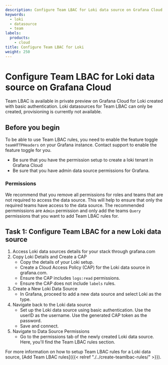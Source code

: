```yaml
---
description: Configure Team LBAC for Loki data source on Grafana Cloud
keywords:
  - loki
  - datasource
  - team
labels:
  products:
    - cloud
title: Configure Team LBAC for Loki
weight: 250
---
```


# Configure Team LBAC for Loki data source on Grafana Cloud

Team LBAC is available in private preview on Grafana Cloud for Loki created with basic authentication. Loki datasources for Team LBAC can only be created, provisioning is currently not available.

## Before you begin
To be able to use Team LBAC rules, you need to enable the feature toggle `teamHTTPHeaders` on your Grafana instance. Contact support to enable the feature toggle for you.

- Be sure that you have the permission setup to create a loki tenant in Grafana Cloud
- Be sure that you have admin data source permissions for Grafana.

### Permissions
We recommend that you remove all permissions for roles and teams that are not required to access the data source. This will help to ensure that only the required teams have access to the data source. The recommended permmissions are `Admin` permission and only add the teams `Query` permissions that you want to add Team LBAC rules for.


## Task 1: Configure Team LBAC for a new Loki data source

1. Access Loki data sources details for your stack through grafana.com
1. Copy Loki Details and Create a CAP
   - Copy the details of your Loki setup.
   - Create a Cloud Access Policy (CAP) for the Loki data source in grafana.com.
   - Ensure the CAP includes `logs:read` permissions.
   - Ensure the CAP does not include `labels` rules.
1. Create a New Loki Data Source
   - In Grafana, proceed to add a new data source and select Loki as the type.
1. Navigate back to the Loki data source
   - Set up the Loki data source using basic authentication. Use the userID as the username. Use the generated CAP token as the password.
   - Save and connect.
1. Navigate to Data Source Permissions
   - Go to the permissions tab of the newly created Loki data source. Here, you'll find the Team LBAC rules section.

For more information on how to setup Team LBAC rules for a Loki data source, [Add Team LBAC rules]({{< relref "./../create-teamlbac-rules/" >}}).
